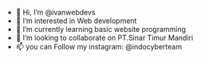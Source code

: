 - 👋 Hi, I’m @ivanwebdevs
- 👀 I’m interested in Web development
- 🌱 I’m currently learning basic website programming
- 💞️ I’m looking to collaborate on PT.Sinar Timur Mandiri
- 📫 you can Follow my instagram: @indocyberteam

<!---
ivanwebdevs/ivanwebdevs is a ✨ special ✨ repository because its `README.md` (this file) appears on your GitHub profile.
You can click the Preview link to take a look at your changes.
--->
